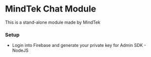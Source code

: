 # MindTek Chat Module

This is a stand-alone module made by MindTek

### Setup
- Login into Firebase and generate your private key for Admin SDK - NodeJS
